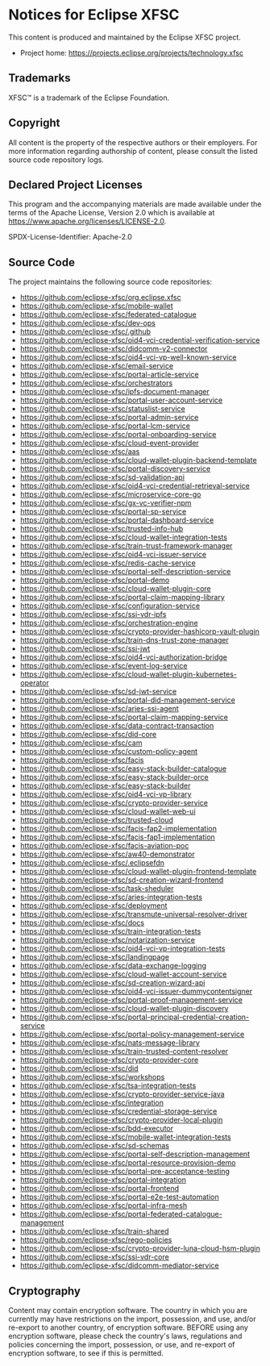 # Notices for Eclipse XFSC

This content is produced and maintained by the Eclipse XFSC project.

* Project home: https://projects.eclipse.org/projects/technology.xfsc

## Trademarks

XFSC™ is a trademark of the Eclipse Foundation.

## Copyright

All content is the property of the respective authors or their employers. For
more information regarding authorship of content, please consult the listed
source code repository logs.

## Declared Project Licenses

This program and the accompanying materials are made available under the terms
of the Apache License, Version 2.0 which is available at
https://www.apache.org/licenses/LICENSE-2.0.

SPDX-License-Identifier: Apache-2.0

## Source Code

The project maintains the following source code repositories:

* https://github.com/eclipse-xfsc/org.eclipse.xfsc
* https://github.com/eclipse-xfsc/mobile-wallet
* https://github.com/eclipse-xfsc/federated-catalogue
* https://github.com/eclipse-xfsc/dev-ops
* https://github.com/eclipse-xfsc/.github
* https://github.com/eclipse-xfsc/oid4-vci-credential-verification-service
* https://github.com/eclipse-xfsc/didcomm-v2-connector
* https://github.com/eclipse-xfsc/oid4-vci-vp-well-known-service
* https://github.com/eclipse-xfsc/email-service
* https://github.com/eclipse-xfsc/portal-article-service
* https://github.com/eclipse-xfsc/orchestrators
* https://github.com/eclipse-xfsc/ipfs-document-manager
* https://github.com/eclipse-xfsc/portal-user-account-service
* https://github.com/eclipse-xfsc/statuslist-service
* https://github.com/eclipse-xfsc/portal-admin-service
* https://github.com/eclipse-xfsc/portal-lcm-service
* https://github.com/eclipse-xfsc/portal-onboarding-service
* https://github.com/eclipse-xfsc/cloud-event-provider
* https://github.com/eclipse-xfsc/aas
* https://github.com/eclipse-xfsc/cloud-wallet-plugin-backend-template
* https://github.com/eclipse-xfsc/portal-discovery-service
* https://github.com/eclipse-xfsc/sd-validation-api
* https://github.com/eclipse-xfsc/oid4-vci-credential-retrieval-service
* https://github.com/eclipse-xfsc/microservice-core-go
* https://github.com/eclipse-xfsc/gx-vc-verifier-npm
* https://github.com/eclipse-xfsc/portal-sp-service
* https://github.com/eclipse-xfsc/portal-dashboard-service
* https://github.com/eclipse-xfsc/trusted-info-hub
* https://github.com/eclipse-xfsc/cloud-wallet-integration-tests
* https://github.com/eclipse-xfsc/train-trust-framework-manager
* https://github.com/eclipse-xfsc/oid4-vci-issuer-service
* https://github.com/eclipse-xfsc/redis-cache-service
* https://github.com/eclipse-xfsc/portal-self-description-service
* https://github.com/eclipse-xfsc/portal-demo
* https://github.com/eclipse-xfsc/cloud-wallet-plugin-core
* https://github.com/eclipse-xfsc/portal-claim-mapping-library
* https://github.com/eclipse-xfsc/configuration-service
* https://github.com/eclipse-xfsc/ssi-vdr-ipfs
* https://github.com/eclipse-xfsc/orchestration-engine
* https://github.com/eclipse-xfsc/crypto-provider-hashicorp-vault-plugin
* https://github.com/eclipse-xfsc/train-dns-trust-zone-manager
* https://github.com/eclipse-xfsc/ssi-jwt
* https://github.com/eclipse-xfsc/oid4-vci-authorization-bridge
* https://github.com/eclipse-xfsc/event-log-service
* https://github.com/eclipse-xfsc/cloud-wallet-plugin-kubernetes-operator
* https://github.com/eclipse-xfsc/sd-jwt-service
* https://github.com/eclipse-xfsc/portal-did-management-service
* https://github.com/eclipse-xfsc/aries-ssi-agent
* https://github.com/eclipse-xfsc/portal-claim-mapping-service
* https://github.com/eclipse-xfsc/data-contract-transaction
* https://github.com/eclipse-xfsc/did-core
* https://github.com/eclipse-xfsc/cam
* https://github.com/eclipse-xfsc/custom-policy-agent
* https://github.com/eclipse-xfsc/facis
* https://github.com/eclipse-xfsc/easy-stack-builder-catalogue
* https://github.com/eclipse-xfsc/easy-stack-builder-orce
* https://github.com/eclipse-xfsc/easy-stack-builder
* https://github.com/eclipse-xfsc/oid4-vci-vp-library
* https://github.com/eclipse-xfsc/crypto-provider-service
* https://github.com/eclipse-xfsc/cloud-wallet-web-ui
* https://github.com/eclipse-xfsc/trusted-cloud
* https://github.com/eclipse-xfsc/facis-fap2-implementation
* https://github.com/eclipse-xfsc/facis-fap1-implementation
* https://github.com/eclipse-xfsc/facis-aviation-poc
* https://github.com/eclipse-xfsc/aw40-demonstrator
* https://github.com/eclipse-xfsc/.eclipsefdn
* https://github.com/eclipse-xfsc/cloud-wallet-plugin-frontend-template
* https://github.com/eclipse-xfsc/sd-creation-wizard-frontend
* https://github.com/eclipse-xfsc/task-sheduler
* https://github.com/eclipse-xfsc/aries-integration-tests
* https://github.com/eclipse-xfsc/deployment
* https://github.com/eclipse-xfsc/transmute-universal-resolver-driver
* https://github.com/eclipse-xfsc/docs
* https://github.com/eclipse-xfsc/train-integration-tests
* https://github.com/eclipse-xfsc/notarization-service
* https://github.com/eclipse-xfsc/oid4-vci-vp-integration-tests
* https://github.com/eclipse-xfsc/landingpage
* https://github.com/eclipse-xfsc/data-exchange-logging
* https://github.com/eclipse-xfsc/cloud-wallet-account-service
* https://github.com/eclipse-xfsc/sd-creation-wizard-api
* https://github.com/eclipse-xfsc/oid4-vci-issuer-dummycontentsigner
* https://github.com/eclipse-xfsc/portal-proof-management-service
* https://github.com/eclipse-xfsc/cloud-wallet-plugin-discovery
* https://github.com/eclipse-xfsc/portal-principal-credential-creation-service
* https://github.com/eclipse-xfsc/portal-policy-management-service
* https://github.com/eclipse-xfsc/nats-message-library
* https://github.com/eclipse-xfsc/train-trusted-content-resolver
* https://github.com/eclipse-xfsc/crypto-provider-core
* https://github.com/eclipse-xfsc/did
* https://github.com/eclipse-xfsc/workshops
* https://github.com/eclipse-xfsc/tsa-integration-tests
* https://github.com/eclipse-xfsc/crypto-provider-service-java
* https://github.com/eclipse-xfsc/integration
* https://github.com/eclipse-xfsc/credential-storage-service
* https://github.com/eclipse-xfsc/crypto-provider-local-plugin
* https://github.com/eclipse-xfsc/bdd-executor
* https://github.com/eclipse-xfsc/mobile-wallet-integration-tests
* https://github.com/eclipse-xfsc/sd-schemas
* https://github.com/eclipse-xfsc/portal-self-description-management
* https://github.com/eclipse-xfsc/portal-resource-provision-demo
* https://github.com/eclipse-xfsc/portal-pre-acceptance-testing
* https://github.com/eclipse-xfsc/portal-integration
* https://github.com/eclipse-xfsc/portal-frontend
* https://github.com/eclipse-xfsc/portal-e2e-test-automation
* https://github.com/eclipse-xfsc/portal-infra-mesh
* https://github.com/eclipse-xfsc/portal-federated-catalogue-management
* https://github.com/eclipse-xfsc/train-shared
* https://github.com/eclipse-xfsc/rego-policies
* https://github.com/eclipse-xfsc/crypto-provider-luna-cloud-hsm-plugin
* https://github.com/eclipse-xfsc/ssi-vdr-core
* https://github.com/eclipse-xfsc/didcomm-mediator-service

## Cryptography

Content may contain encryption software. The country in which you are currently
may have restrictions on the import, possession, and use, and/or re-export to
another country, of encryption software. BEFORE using any encryption software,
please check the country's laws, regulations and policies concerning the import,
possession, or use, and re-export of encryption software, to see if this is
permitted.
